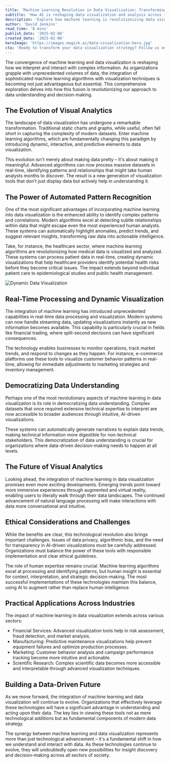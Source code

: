```yaml
---
title: 'Machine Learning Revolution in Data Visualization: Transforming Raw Data into Actionable Insights'
subtitle: 'How AI is reshaping data visualization and analysis across industries'
description: 'Explore how machine learning is revolutionizing data visualization, enabling real-time analysis, automated pattern recognition, and democratizing data understanding across industries. Learn about the latest developments in AI-driven visualization tools and their impact on decision-making processes.'
author: 'David Jenkins'
read_time: '8 mins'
publish_date: '2025-02-08'
created_date: '2025-02-08'
heroImage: 'https://images.magick.ai/data-visualization-hero.jpg'
cta: 'Ready to transform your data visualization strategy? Follow us on LinkedIn for the latest insights and innovations in AI-powered data analytics.'
---
```


The convergence of machine learning and data visualization is reshaping how we interpret and interact with complex information. As organizations grapple with unprecedented volumes of data, the integration of sophisticated machine learning algorithms with visualization techniques is becoming not just advantageous but essential. This comprehensive exploration delves into how this fusion is revolutionizing our approach to data understanding and decision-making.

## The Evolution of Visual Analytics

The landscape of data visualization has undergone a remarkable transformation. Traditional static charts and graphs, while useful, often fall short in capturing the complexity of modern datasets. Enter machine learning algorithms, which are fundamentally changing this paradigm by introducing dynamic, interactive, and predictive elements to data visualization.

This evolution isn't merely about making data pretty – it's about making it meaningful. Advanced algorithms can now process massive datasets in real-time, identifying patterns and relationships that might take human analysts months to discover. The result is a new generation of visualization tools that don't just display data but actively help in understanding it.

## The Power of Automated Pattern Recognition

One of the most significant advantages of incorporating machine learning into data visualization is the enhanced ability to identify complex patterns and correlations. Modern algorithms excel at detecting subtle relationships within data that might escape even the most experienced human analysts. These systems can automatically highlight anomalies, predict trends, and suggest relevant insights, transforming raw data into actionable intelligence.

Take, for instance, the healthcare sector, where machine learning algorithms are revolutionizing how medical data is visualized and analyzed. These systems can process patient data in real-time, creating dynamic visualizations that help healthcare providers identify potential health risks before they become critical issues. The impact extends beyond individual patient care to epidemiological studies and public health management.

![Dynamic Data Visualization](https://i.magick.ai/PIXE/1739072221568_magick_img.webp)

## Real-Time Processing and Dynamic Visualization

The integration of machine learning has introduced unprecedented capabilities in real-time data processing and visualization. Modern systems can now handle streaming data, updating visualizations instantly as new information becomes available. This capability is particularly crucial in fields like financial trading, where split-second decisions can have significant consequences.

The technology enables businesses to monitor operations, track market trends, and respond to changes as they happen. For instance, e-commerce platforms use these tools to visualize customer behavior patterns in real-time, allowing for immediate adjustments to marketing strategies and inventory management.

## Democratizing Data Understanding

Perhaps one of the most revolutionary aspects of machine learning in data visualization is its role in democratizing data understanding. Complex datasets that once required extensive technical expertise to interpret are now accessible to broader audiences through intuitive, AI-driven visualizations.

These systems can automatically generate narratives to explain data trends, making technical information more digestible for non-technical stakeholders. This democratization of data understanding is crucial for organizations where data-driven decision-making needs to happen at all levels.

## The Future of Visual Analytics

Looking ahead, the integration of machine learning in data visualization promises even more exciting developments. Emerging trends point toward more immersive experiences through augmented and virtual reality, enabling users to literally walk through their data landscapes. The continued advancement of natural language processing will make interactions with data more conversational and intuitive.

## Ethical Considerations and Challenges

While the benefits are clear, this technological revolution also brings important challenges. Issues of data privacy, algorithmic bias, and the need for transparency in AI-driven visualizations must be carefully addressed. Organizations must balance the power of these tools with responsible implementation and clear ethical guidelines.

The role of human expertise remains crucial. Machine learning algorithms excel at processing and identifying patterns, but human insight is essential for context, interpretation, and strategic decision-making. The most successful implementations of these technologies maintain this balance, using AI to augment rather than replace human intelligence.

## Practical Applications Across Industries

The impact of machine learning in data visualization extends across various sectors:

- Financial Services: Advanced visualization tools help in risk assessment, fraud detection, and market analysis.
- Manufacturing: Predictive maintenance visualizations help prevent equipment failures and optimize production processes.
- Marketing: Customer behavior analysis and campaign performance tracking become more intuitive and actionable.
- Scientific Research: Complex scientific data becomes more accessible and interpretable through advanced visualization techniques.

## Building a Data-Driven Future

As we move forward, the integration of machine learning and data visualization will continue to evolve. Organizations that effectively leverage these technologies will have a significant advantage in understanding and acting upon their data. The key lies in viewing these tools not as mere technological additions but as fundamental components of modern data strategy.

The synergy between machine learning and data visualization represents more than just technological advancement – it's a fundamental shift in how we understand and interact with data. As these technologies continue to evolve, they will undoubtedly open new possibilities for insight discovery and decision-making across all sectors of society.